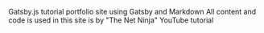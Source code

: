 Gatsby.js tutorial portfolio site using Gatsby and Markdown
All content and code is used in this site is by "The Net Ninja" YouTube tutorial
